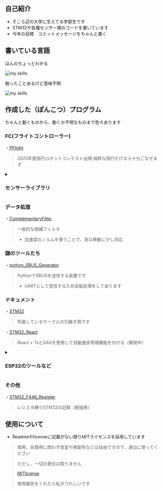 ## 自己紹介

- そこら辺の大学に生えてる学部生です
- STM32や各種センサー類のコードを書いています
- 今年の目標　コミットメッセージをちゃんと書く

## 書いている言語

ほんのちょっとわかる

<img alt="my skills" src="https://skillicons.dev/icons?theme=dark&perline=7&i=c,cpp" />

触ったことあるけど意味不明

<img alt="my skills" src="https://skillicons.dev/icons?theme=dark&perline=7&i=python,lua,html,react" />

## 作成した（ぽんこつ）プログラム

ちゃんと動くものから、動くか不明なものまで色々あります

### FC(フライトコントローラー)

・[PFlight](https://github.com/NOKOLat/PFLIGHT) 

> 2025年度飛行ロボットコンテスト出場
> 純粋な飛行だけなら十分こなせます

<details>

<summary><h3>センサーライブラリ</h3></summary>

  ・[STM32_BM1422AGV](https://github.com/NOKOLat/STM32_BM1422AGMV) 
  
  > 精度のいい3軸地磁気センサー
  > - 実行環境: STM32 HALライブラリ
  > - 通信形式: I2C(~400kbps)
  
  ・[STM32_ICM45686](https://github.com/NOKOLat/STM32_ICM45686)
  
  > 低電力の6軸センサー
  > - 実行環境: STM32 HALライブラリ　+ Arudino Wireライブラリ(I2C）
  > - 通信形式: I2C(~1Mbps) / SPI(~24Mbps)
  
  ・[STM32_ICM42688P](https://github.com/NOKOLat/STM32_ICM42688P)
  
  > 高精度の6軸センサー
  > - 実行環境: STM32 HALライブラリ + Arudino Wireライブラリ(I2C）
  > - 通信形式: I2C(~1Mbps) / SPI(~24Mbps)

  ・[STM32_DPS368](https://github.com/aoi-netai/DPS368_MyLib)
  
  > - 一般的な気圧センサー
  > - 実行環境: STM32 HALライブラリ
  > - 通信形式: I2C(~400kbps)
  > - デバック中です！終わり次第Readmeを書きます
</details>

### データ処理

・[ComplementaryFilter](https://github.com/NOKOLat/ComplementaryFilter)

> 一般的な相補フィルタ
> - 加速度のノルムを使うことで、急な移動に少し対応

### 謎のツールたち

・[python_SBUS_Generator](https://github.com/aoi-256/SBUS_Generator)

> PythonでSBUSを送信する装置です
> - UARTとして受信するため反転処理をしてあります


### ドキュメント

・[STM32](https://aoi-256.github.io/STM32_DEV/)

> 所属しているサークルの引継ぎ用です

・[STM32_React](https://github.com/aoi-256/STM32_document_React)

> React + TsとGASを使用して自動進捗管理機能を付ける（開発中）

<details>

<summary><h3>ESP32のツールなど</h3></summary>

・[ESP32_SoftAP_Utility](https://github.com/aoi-256/Arudino_SoftAP_Utility) 

> - <Wifi.h>のsoftAPを使ったデバック用のコードセットです
> - PC側の受信コード(python)も付属しています

・[ESP32_StateDev](https://github.com/aoi-256/ESP32_StateDev) 

> - Stateパターンのクラスサンプルです
> - 割と詳細に処理の流れが書いてあります
> - vscodeのplatformIOなどを使用して実行してください

</details>

### その他
・[STM32_F446_Register](https://github.com/aoi-256/STM32_F446_Register)
> レジスタ縛りSTM32の記録（勉強用）


## 使用について

- Readmeやlicenseに記載がない限りMITライセンスを採用しています
>
> 商用、非商用に問わず改変や再配布などは自由ですので、適当に使ってください
>
> ただし、一切の責任は取りません
>
> [MITlicense](https://opensource.org/license/mit)
>
> 使用報告をくれたら私がうれしいです
